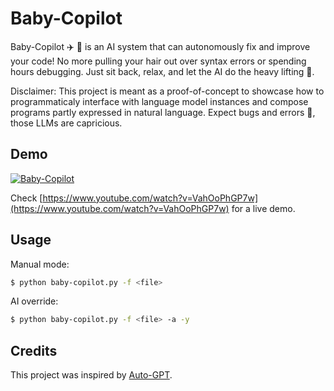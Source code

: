 # Baby-Copilot

Baby-Copilot :airplane: :baby: is an AI system that can autonomously fix and improve your code! No more pulling your hair out over syntax errors or spending hours debugging. Just sit back, relax, and let the AI do the heavy lifting :tropical_drink:. 

Disclaimer: This project is meant as a proof-of-concept to showcase how to programmaticaly interface with language model instances and compose programs partly expressed in natural language. Expect bugs and errors :bug:, those LLMs are capricious.


## Demo

[![Baby-Copilot](https://img.youtube.com/vi/VahOoPhGP7w/0.jpg)](https://www.youtube.com/watch?v=VahOoPhGP7w)

Check [https://www.youtube.com/watch?v=VahOoPhGP7w](https://www.youtube.com/watch?v=VahOoPhGP7w) for a live demo.


## Usage
    
Manual mode:

```bash
$ python baby-copilot.py -f <file> 
```

AI override:

```bash
$ python baby-copilot.py -f <file> -a -y
```


## Credits 

This project was inspired by [Auto-GPT](https://github.com/Torantulino/Auto-GPT/).

